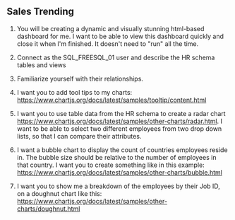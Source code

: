 ## Sales Trending

1. You will be creating a dynamic and visually stunning html-based dashboard for me. I want to be able to view this dashboard quickly and close it when I'm finished. It doesn't need to "run" all the time.
2. Connect as the SQL_FREESQL_01 user and describe the HR schema tables and views
3. Familiarize yourself with their relationships.
3. I want you to add tool tips to my charts: https://www.chartjs.org/docs/latest/samples/tooltip/content.html
3. I want you to use table data from the HR schema to create a radar chart https://www.chartjs.org/docs/latest/samples/other-charts/radar.html. I want to be able to select two different employees from two drop down lists, so that I can compare their attributes.

4. I want a bubble chart to display the count of countries employees reside in. The bubble size should be relative to the number of employees in that country. I want you to create something like in this example: https://www.chartjs.org/docs/latest/samples/other-charts/bubble.html
5. I want you to show me a breakdown of the employees by their Job ID, on a doughnut chart like this: https://www.chartjs.org/docs/latest/samples/other-charts/doughnut.html